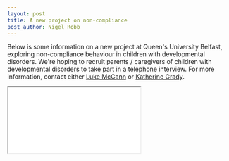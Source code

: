 ```yaml
---
layout: post
title: A new project on non-compliance
post_author: Nigel Robb
---
```

Below is some information on a new project at Queen's University Belfast, exploring non-compliance behaviour in children with developmental disorders. We're hoping to recruit parents / caregivers of children with developmental disorders to take part in a telephone interview. For more information, contact either <a href="mailto:lxmxxccxanxnxx3x2@qxub.xacx.uxk" onmouseover="this.href=this.href.replace(/x/g,'');">Luke McCann</a> or <a href="mailto:kxgraxdyx01xx@qubx.xax.uxxk" onmouseover="this.href=this.href.replace(/x/g,'');">Katherine Grady</a>.

<!-- 4:3 aspect ratio -->
<div class="embed-responsive embed-responsive-4by3">
  <iframe class="embed-responsive-item" src="//www.youtube.com/watch?v=q8-k1FtsFyE"></iframe>
</div>
